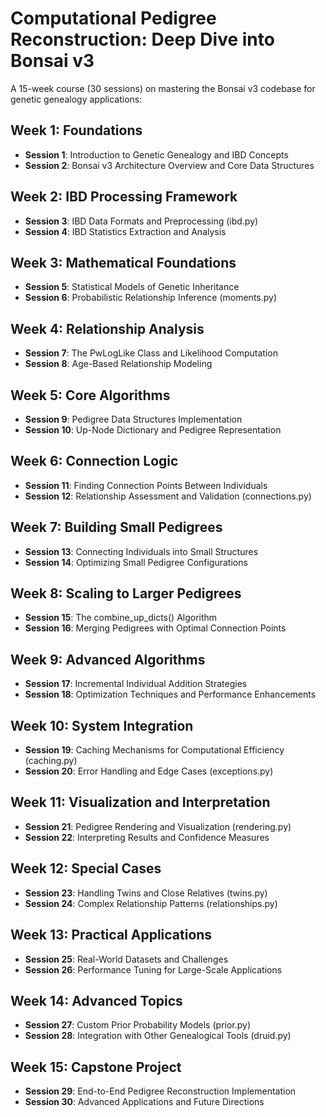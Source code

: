 # Computational Pedigree Reconstruction: Deep Dive into Bonsai v3

A 15-week course (30 sessions) on mastering the Bonsai v3 codebase for genetic genealogy applications:

## Week 1: Foundations
- **Session 1**: Introduction to Genetic Genealogy and IBD Concepts
- **Session 2**: Bonsai v3 Architecture Overview and Core Data Structures

## Week 2: IBD Processing Framework
- **Session 3**: IBD Data Formats and Preprocessing (ibd.py)
- **Session 4**: IBD Statistics Extraction and Analysis

## Week 3: Mathematical Foundations
- **Session 5**: Statistical Models of Genetic Inheritance 
- **Session 6**: Probabilistic Relationship Inference (moments.py)

## Week 4: Relationship Analysis
- **Session 7**: The PwLogLike Class and Likelihood Computation
- **Session 8**: Age-Based Relationship Modeling

## Week 5: Core Algorithms
- **Session 9**: Pedigree Data Structures Implementation
- **Session 10**: Up-Node Dictionary and Pedigree Representation

## Week 6: Connection Logic
- **Session 11**: Finding Connection Points Between Individuals
- **Session 12**: Relationship Assessment and Validation (connections.py)

## Week 7: Building Small Pedigrees
- **Session 13**: Connecting Individuals into Small Structures
- **Session 14**: Optimizing Small Pedigree Configurations

## Week 8: Scaling to Larger Pedigrees
- **Session 15**: The combine_up_dicts() Algorithm
- **Session 16**: Merging Pedigrees with Optimal Connection Points

## Week 9: Advanced Algorithms
- **Session 17**: Incremental Individual Addition Strategies
- **Session 18**: Optimization Techniques and Performance Enhancements

## Week 10: System Integration
- **Session 19**: Caching Mechanisms for Computational Efficiency (caching.py)
- **Session 20**: Error Handling and Edge Cases (exceptions.py)

## Week 11: Visualization and Interpretation
- **Session 21**: Pedigree Rendering and Visualization (rendering.py)
- **Session 22**: Interpreting Results and Confidence Measures

## Week 12: Special Cases
- **Session 23**: Handling Twins and Close Relatives (twins.py)
- **Session 24**: Complex Relationship Patterns (relationships.py)

## Week 13: Practical Applications
- **Session 25**: Real-World Datasets and Challenges
- **Session 26**: Performance Tuning for Large-Scale Applications

## Week 14: Advanced Topics
- **Session 27**: Custom Prior Probability Models (prior.py)
- **Session 28**: Integration with Other Genealogical Tools (druid.py)

## Week 15: Capstone Project
- **Session 29**: End-to-End Pedigree Reconstruction Implementation
- **Session 30**: Advanced Applications and Future Directions